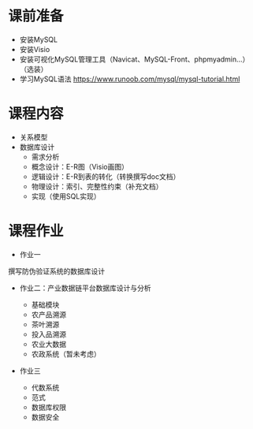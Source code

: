 # 课前准备

- 安装MySQL
- 安装Visio
- 安装可视化MySQL管理工具（Navicat、MySQL-Front、phpmyadmin...）（选装）
- 学习MySQL语法 https://www.runoob.com/mysql/mysql-tutorial.html

# 课程内容

- 关系模型
- 数据库设计
    - 需求分析
    - 概念设计：E-R图（Visio画图）
    - 逻辑设计：E-R到表的转化（转换撰写doc文档）
    - 物理设计：索引、完整性约束（补充文档）
    - 实现（使用SQL实现）

# 课程作业

- 作业一 

撰写防伪验证系统的数据库设计

- 作业二：产业数据链平台数据库设计与分析
    - 基础模块
    - 农产品溯源
    - 茶叶溯源
    - 投入品溯源
    - 农业大数据
    - 农政系统（暂未考虑）

- 作业三
    - 代数系统
    - 范式
    - 数据库权限
    - 数据安全

